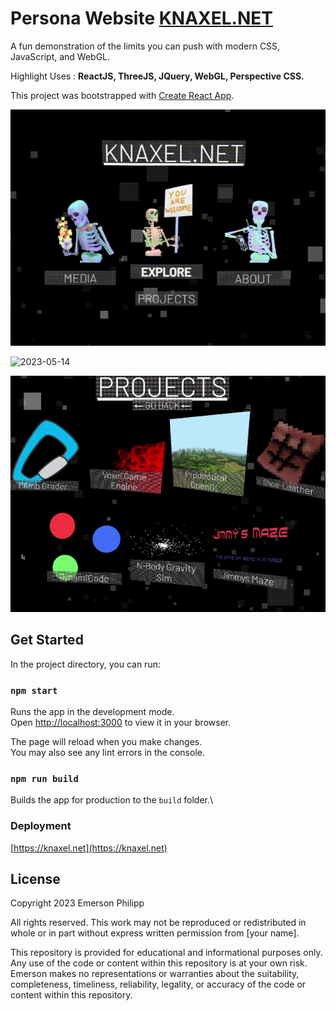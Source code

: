 # Persona Website [KNAXEL.NET](https://knaxel.net)

A fun demonstration of the limits you can push with modern CSS, JavaScript, and WebGL.

Highlight Uses : **ReactJS, ThreeJS, JQuery, WebGL, Perspective CSS.**

This project was bootstrapped with [Create React App](https://github.com/facebook/create-react-app).

![2023-05-14 ](https://github.com/knaxel/KNAXEL.NET/blob/performance/public/2023-05-14%2016-25-06.gif?raw=true)
  
![2023-05-14 ](https://github.com/knaxel/KNAXEL.NET/blob/performance/public/2023-05-14%2016-26-21.gif?raw=true)

![2023-05-14 ](https://github.com/knaxel/KNAXEL.NET/blob/performance/public/2023-05-14%2016-27-22.gif?raw=true)

## Get Started

In the project directory, you can run:

### `npm start`

Runs the app in the development mode.\
Open [http://localhost:3000](http://localhost:3000) to view it in your browser.

The page will reload when you make changes.\
You may also see any lint errors in the console.

### `npm run build`

Builds the app for production to the `build` folder.\

### Deployment
[https://knaxel.net](https://knaxel.net)

## License
Copyright 2023 Emerson Philipp

All rights reserved. This work may not be reproduced or redistributed in whole or in part without express written permission from [your name].

This repository is provided for educational and informational purposes only. Any use of the code or content within this repository is at your own risk. Emerson makes no representations or warranties about the suitability, completeness, timeliness, reliability, legality, or accuracy of the code or content within this repository.
